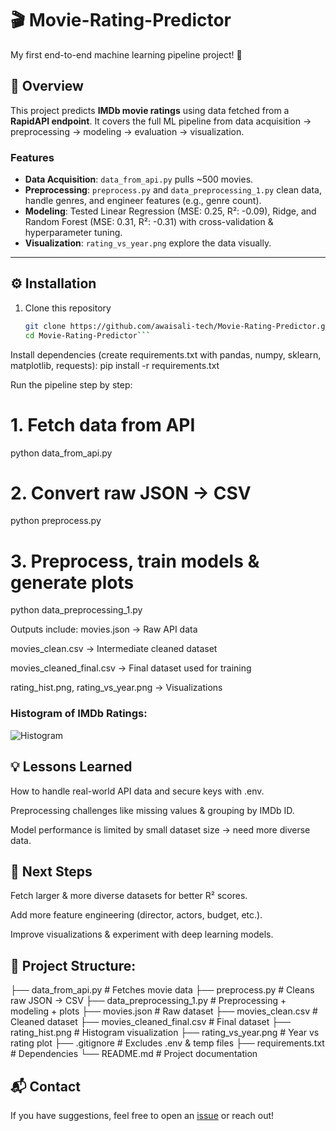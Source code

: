 # 🎬 Movie-Rating-Predictor  
My first end-to-end machine learning pipeline project! 🚀  

## 📌 Overview  
This project predicts **IMDb movie ratings** using data fetched from a **RapidAPI endpoint**. It covers the full ML pipeline from data acquisition → preprocessing → modeling → evaluation → visualization.  

### Features  
- **Data Acquisition**: `data_from_api.py` pulls ~500 movies.  
- **Preprocessing**: `preprocess.py` and `data_preprocessing_1.py` clean data, handle genres, and engineer features (e.g., genre count).  
- **Modeling**: Tested Linear Regression (MSE: 0.25, R²: -0.09), Ridge, and Random Forest (MSE: 0.31, R²: -0.31) with cross-validation & hyperparameter tuning.  
- **Visualization**: `rating_vs_year.png` explore the data visually.  

---

## ⚙️ Installation  

1. Clone this repository  
   ```bash
   git clone https://github.com/awaisali-tech/Movie-Rating-Predictor.git
   cd Movie-Rating-Predictor```

Install dependencies (create requirements.txt with pandas, numpy, sklearn, matplotlib, requests):
pip install -r requirements.txt




Run the pipeline step by step:
# 1. Fetch data from API
python data_from_api.py  

# 2. Convert raw JSON → CSV
python preprocess.py  

# 3. Preprocess, train models & generate plots
python data_preprocessing_1.py  

Outputs include:
movies.json → Raw API data

movies_clean.csv → Intermediate cleaned dataset

movies_cleaned_final.csv → Final dataset used for training

rating_hist.png, rating_vs_year.png → Visualizations

### Histogram of IMDb Ratings:
<img src="rating_hist.png" alt="Histogram">

## 💡 Lessons Learned

How to handle real-world API data and secure keys with .env.

Preprocessing challenges like missing values & grouping by IMDb ID.

Model performance is limited by small dataset size → need more diverse data.

## 🔮 Next Steps

Fetch larger & more diverse datasets for better R² scores.

Add more feature engineering (director, actors, budget, etc.).

Improve visualizations & experiment with deep learning models.


## 📂 Project Structure:
├── data_from_api.py            # Fetches movie data
├── preprocess.py               # Cleans raw JSON → CSV
├── data_preprocessing_1.py     # Preprocessing + modeling + plots
├── movies.json                 # Raw dataset
├── movies_clean.csv            # Cleaned dataset
├── movies_cleaned_final.csv    # Final dataset
├── rating_hist.png             # Histogram visualization
├── rating_vs_year.png          # Year vs rating plot
├── .gitignore                  # Excludes .env & temp files
├── requirements.txt            # Dependencies
└── README.md                   # Project documentation


## 📬 Contact  
If you have suggestions, feel free to open an [issue](../../issues) or reach out!  



